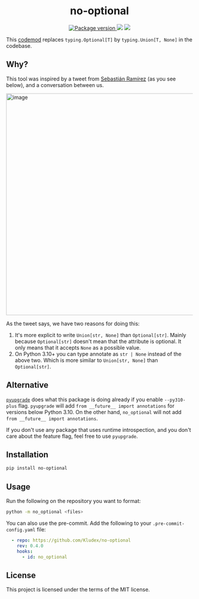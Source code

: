 <h1 align="center">
    <strong>no-optional</strong>
</h1>
<p align="center">
    <a href="https://pypi.org/project/no-optional" target="_blank">
        <img src="https://img.shields.io/pypi/v/no-optional" alt="Package version">
    </a>
    <img src="https://img.shields.io/pypi/pyversions/no-optional">
    <img src="https://img.shields.io/github/license/Kludex/no-optional">
</p>

This [codemod](https://libcst.readthedocs.io/en/stable/codemods_tutorial.html) replaces `typing.Optional[T]` by `typing.Union[T, None]` in the codebase.

## Why?

This tool was inspired by a tweet from [Sebastián Ramírez](https://twitter.com/tiangolo) (as you see below), and a conversation between us.

<img width="599" alt="image" src="https://user-images.githubusercontent.com/7353520/173566552-6759f21e-e0d2-4bb6-9a7a-bac7c360e7fe.png">

As the tweet says, we have two reasons for doing this:

1. It's more explicit to write `Union[str, None]` than `Optional[str]`. Mainly because `Optional[str]` doesn't mean that the attribute is optional.
It only means that it accepts `None` as a possible value.
2. On Python 3.10+ you can type annotate as `str | None` instead of the above two. Which is more similar to `Union[str, None]` than `Optional[str]`.

## Alternative

[`pyupgrade`](https://github.com/asottile/pyupgrade) does what this package is doing already if you enable `--py310-plus` flag. `pyupgrade` will add
`from __future__ import annotations` for versions below Python 3.10. On the other hand, `no_optional` will not add `from __future__ import annotations`.

If you don't use any package that uses runtime introspection, and you don't care about the feature flag, feel free to use `pyupgrade`.

## Installation

```bash
pip install no-optional
```

## Usage

Run the following on the repository you want to format:

```bash
python -m no_optional <files>
```

You can also use the pre-commit. Add the following to your `.pre-commit-config.yaml` file:

```yaml
  - repo: https://github.com/Kludex/no-optional
    rev: 0.4.0
    hooks:
      - id: no_optional
```

## License

This project is licensed under the terms of the MIT license.
